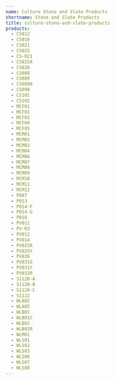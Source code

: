 ```yaml
---
name: Culture Stone and Slate Products
shortname: Stone and Slate Products
title: culture-stone-and-slate-products
products:
  - CS012
  - CS016
  - CS021
  - CS025
  - CS-021
  - CS025A
  - CS026
  - CS088
  - CS089
  - CS089A
  - CS098
  - CS101
  - CS102
  - MCF01
  - MCF02
  - MCF03
  - MCF04
  - MCF05
  - MCM01
  - MCM02
  - MCM03
  - MCM04
  - MCM06
  - MCM07
  - MCM08
  - MCM09
  - MCM10
  - MCM11
  - MCM12
  - P007
  - P013
  - P014-F
  - P014-G
  - P018
  - PV011
  - PV-R3
  - PV012
  - PV014
  - PV025R
  - PV025Y
  - PV026
  - PV031G
  - PV031Y
  - PV032R
  - S1120-A
  - S1120-B
  - S1120-C
  - S1122
  - WLA02
  - WLA05
  - WLB01
  - WLB01C
  - WLB02
  - WLB02R
  - WLM01
  - WLS01
  - WLS02
  - WLS03
  - WLS06
  - WLS07
  - WLS08
---
```

